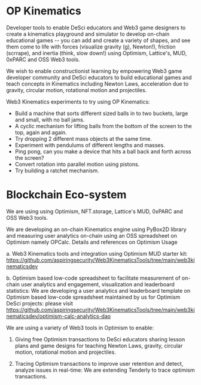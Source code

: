 # OP Kinematics

Developer tools to enable DeSci educators and Web3 game designers to create a kinematics playground and simulator to develop on-chain educational games -- you can add and create a variety of shapes, and see them come to life with forces (visualize gravity (g), Newton!), friction (scrrape), and inertia (think, slow down!) using Optimism, Lattice's, MUD, 0xPARC and OSS Web3 tools.

We wish to enable constructionist learning by empowering Web3 game developer community and DeSci educators to build educational games and teach concepts in Kinematics including  Newton Laws, acceleration due to gravity, circular motion, rotational motion and projectiles.

Web3 Kinematics experiments to try using OP Kinematics:
- Build a machine that sorts different sized balls in to two buckets, large and small, with no ball jams.
- A cyclic mechanism for lifting balls from the bottom of the screen to the top, again and again.
- Try dropping 2 different mass objects at the same time.
- Experiment with pendulums of different lengths and masses.
- Ping pong, can you make a device that hits a ball back and forth across the screen?
- Convert rotation into parallel motion using pistons.
- Try building a ratchet mechanism.

# Blockchain Eco-system

We are using  using Optimism, NFT.storage, Lattice's MUD, 0xPARC and OSS Web3 tools.

We are developing an on-chain Kinematics engine using PyBox2D library and measuring user analytics on-chain using an OSS spreadsheet on Optimism namely OPCalc. Details and references on Optimism Usage

a. Web3 Kinematics tools and integration using Optimism MUD starter kit: https://github.com/aspiringsecurity/Web3KinematicsTools/tree/main/web3kinematicsdev

b. Optimism based low-code spreadsheet to facilitate measurement of on-chain user analytics and engagement, visualization and leaderboard statistics: We are developing a user analytics and leaderboard template on Optimism based low-code spreadsheet maintained by us for Optimism DeSci projects: please visit https://github.com/aspiringsecurity/Web3KinematicsTools/tree/main/web3kinematicsdev/optimism-calc-analytics-dao 


We are using a variety of Web3 tools in Optimism to enable: 

1. Giving free Optimism transactions to DeSci educators sharing lesson plans and game designs for teaching Newton Laws, gravity, circular motion, rotational motion and projectiles.

2. Tracing Optimism transactions to improve user retention and detect, analyze issues in real-time: We are extending Tenderly to trace optimism transactions.

